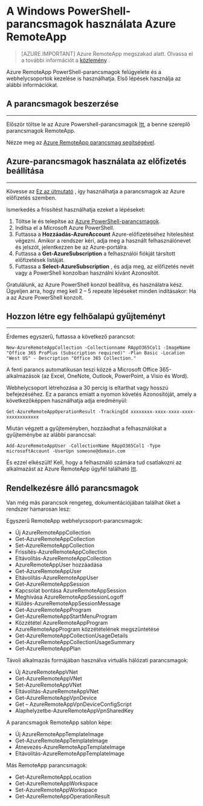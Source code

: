 <properties
   pageTitle="Azure RemoteApp PowerShell-parancsmagok használata |} Microsoft Azure"
   description="Megtudhatja, hogy miként használhatja a Windows PowerShell-parancsmagok az Azure RemoteApp."
   services="remoteapp"
   documentationCenter=""
   authors="guscatalano"
   manager="mbaldwin"
   editor=""/>

<tags
   ms.service="remoteapp"
   ms.devlang="na"
   ms.topic="article"
   ms.tgt_pltfrm="na"
   ms.workload="compute"
   ms.date="08/15/2016"
   ms.author="elizapo"/>



# <a name="use-windows-powershell-cmdlets-with-azure-remoteapp"></a>A Windows PowerShell-parancsmagok használata Azure RemoteApp

> [AZURE.IMPORTANT]
> Azure RemoteApp megszakad alatt. Olvassa el a további információt a [közlemény](https://go.microsoft.com/fwlink/?linkid=821148) .

 Azure RemoteApp PowerShell-parancsmagok felügyelete és a webhelycsoportok kezelése is használhatja. Első lépések használja az alábbi információkat.

## <a name="get-the-cmdlets"></a>A parancsmagok beszerzése 
-------------
Először töltse le az Azure Powershell-parancsmagok [Itt](http://go.microsoft.com/?linkid=9811175), a benne szereplő parancsmagok RemoteApp. 

Nézze meg az [Azure RemoteApp parancsmag segítségével](https://msdn.microsoft.com/library/mt428031.aspx).

## <a name="configure-azure-cmdlets-to-use-your-subscription"></a>Azure-parancsmagok használata az előfizetés beállítása
------------------
Kövesse az [Ez az útmutató](../powershell-install-configure.md) , így használhatja a parancsmagok az Azure előfizetés szemben.

Ismerkedés a frissítést használhatja ezeket a lépéseket:

1.  Töltse le és telepítse az [Azure PowerShell-parancsmagok](http://go.microsoft.com/?linkid=9811175).
2.  Indítsa el a Microsoft Azure PowerShell.
3.  Futtassa a **Hozzáadás-AzureAccount** Azure-előfizetéséhez hitelesítést végezni. Amikor a rendszer kéri, adja meg a használt felhasználónevet és jelszót, jelentkezzen be az Azure-portálra.  
4.  Futtassa a **Get-AzureSubscription** a felhasználói fiókját társított előfizetések listáját. 
5.  Futtassa a **Select-AzureSubscription** , és adja meg, az előfizetés nevét vagy a PowerShell konzolban használni kívánt Azonosítót.

Gratulálunk, az Azure PowerShell konzol beállítva, és használatra kész. Ügyeljen arra, hogy meg kell 2 – 5 repeate lépéseket minden indításakor: Ha a az Azure PowerShell konzolt.  

## <a name="create-a-cloud-collection"></a>Hozzon létre egy felhőalapú gyűjteményt
--------------------
Érdemes egyszerű, futtassa a következő parancsot:

    New-AzureRemoteAppCollection -Collectionname RAppO365Col1 -ImageName "Office 365 ProPlus (Subscription required)" -Plan Basic -Location "West US" - Description "Office 365 Collection."

A fenti parancs automatikusan teszi közzé a Microsoft Office 365-alkalmazások (az Excel, OneNote, Outlook, PowerPoint, a Visio és Word).

Webhelycsoport létrehozása a 30 percig is eltarthat vagy hosszú befejezéséhez. Ez a parancs emiatt a nyomon követés Azonosítóját, amely a következőképpen használhatja adja eredményül:


    Get-AzureRemoteAppOperationResult -TrackingId xxxxxxxx-xxxx-xxxx-xxxx-xxxxxxxxxxxx

Miután végzett a gyűjteményben, hozzáadhat a felhasználókat a gyűjteménybe az alábbi paranccsal:

    Add-AzureRemoteAppUser -CollectionName RAppO365Col1 -Type microsoftAccount -UserUpn someone@domain.com

És ezzel elkészült! Kell, hogy a felhasználó számára tud csatlakozni az alkalmazást az Azure RemoteApp ügyfél található [Itt](https://www.remoteapp.windowsazure.com/).

## <a name="available-cmdlets"></a>Rendelkezésre álló parancsmagok
Van még más parancsok rengeteg, dokumentációjában találhat őket a rendszer hamarosan lesz:

Egyszerű RemoteApp webhelycsoport-parancsmagok: 

- Új AzureRemoteAppCollection
- Get-AzureRemoteAppCollection
- Set-AzureRemoteAppCollection
- Frissítés-AzureRemoteAppCollection
- Eltávolítás-AzureRemoteAppCollection
- AzureRemoteAppUser hozzáadása
- Get-AzureRemoteAppUser
- Eltávolítás-AzureRemoteAppUser
- Get-AzureRemoteAppSession
- Kapcsolat bontása AzureRemoteAppSession
- Meghívása AzureRemoteAppSessionLogoff
- Küldés-AzureRemoteAppSessionMessage
- Get-AzureRemoteAppProgram
- Get-AzureRemoteAppStartMenuProgram
- Közzététel AzureRemoteAppProgram
- AzureRemoteAppProgram közzétételének megszüntetése
- Get-AzureRemoteAppCollectionUsageDetails
- Get-AzureRemoteAppCollectionUsageSummary
- Get-AzureRemoteAppPlan

Távoli alkalmazás formájában használva virtuális hálózati parancsmagok:

- Új AzureRemoteAppVNet
- Get-AzureRemoteAppVNet
- Set-AzureRemoteAppVNet
- Eltávolítás-AzureRemoteAppVNet
- Get-AzureRemoteAppVpnDevice
- Get – AzureRemoteAppVpnDeviceConfigScript
- Alaphelyzetbe-AzureRemoteAppVpnSharedKey

A parancsmagok RemoteApp sablon képe:

- Új AzureRemoteAppTemplateImage
- Get-AzureRemoteAppTemplateImage
- Átnevezés-AzureRemoteAppTemplateImage
- Eltávolítás-AzureRemoteAppTemplateImage

Más RemoteApp parancsmagok:

- Get-AzureRemoteAppLocation
- Get-AzureRemoteAppWorkspace
- Set-AzureRemoteAppWorkspace
- Get-AzureRemoteAppOperationResult
 
